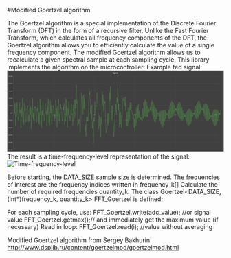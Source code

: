 #Modified Goertzel algorithm

The Goertzel algorithm is a special implementation of the Discrete Fourier Transform (DFT) in the form of a recursive filter.
Unlike the Fast Fourier Transform, which calculates all frequency components of the DFT, the Goertzel algorithm allows you to efficiently calculate the value of a single frequency component.
The modified Goertzel algorithm allows us to recalculate a given spectral sample at each sampling cycle. This library implements the algorithm on the microcontroller:
Example fed signal:
![Signal](https://github.com/BetterCoderB/FFT_Goertzel_improved/blob/main/Signal.png)
The result is a time-frequency-level representation of the signal:
![Time-frequency-level](https://github.com/BetterCoderB/FFT_Goertzel_improved/blob/main/Goertzel.gif)

Before starting, the DATA_SIZE sample size is determined.
The frequencies of interest are the frequency indices written in frequency_k[]
Calculate the number of required frequencies quantity_k.
The class Goertzel<DATA_SIZE, (int*)frequency_k, quantity_k> FFT_Goertzel is defined;

For each sampling cycle, use:
FFT_Goertzel.write(adc_value); //or signal value
FFT_Goertzel.getmax();// and immediately get the maximum value (if necessary) 
Read in loop:
FFT_Goertzel.read(i); //value without averaging

Modified Goertzel algorithm from Sergey Bakhurin
http://www.dsplib.ru/content/goertzelmod/goertzelmod.html
